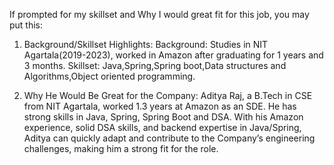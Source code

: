 If prompted for my skillset and Why I would great fit for this job, you may put this:

1. Background/Skillset Highlights:
Background: Studies in NIT Agartala(2019-2023), worked in Amazon after graduating for 1 years and 3 months.
Skillset: Java,Spring,Spring boot,Data structures and Algorithms,Object oriented programming.

2. Why He Would Be Great for the Company:
Aditya Raj, a B.Tech in CSE from NIT Agartala, worked 1.3 years at Amazon as an SDE. He has strong skills in Java, Spring, Spring Boot and DSA. With his Amazon experience, solid DSA skills, and backend expertise in Java/Spring, Aditya can quickly adapt and contribute to the Company’s engineering challenges, making him a strong fit for the role.